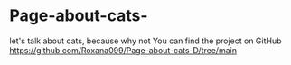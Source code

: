 # Page-about-cats-
let's talk about cats, because why not
You can find the project on GitHub https://github.com/Roxana099/Page-about-cats-D/tree/main
